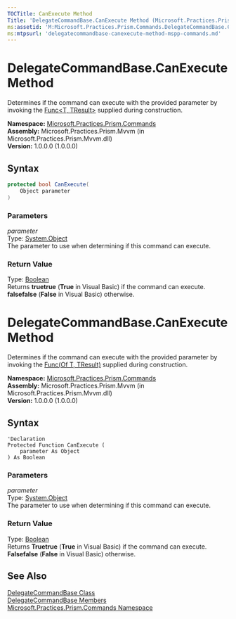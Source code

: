 ```yaml
---
TOCTitle: CanExecute Method
Title: 'DelegateCommandBase.CanExecute Method (Microsoft.Practices.Prism.Commands)'
ms:assetid: 'M:Microsoft.Practices.Prism.Commands.DelegateCommandBase.CanExecute(System.Object)'
ms:mtpsurl: 'delegatecommandbase-canexecute-method-mspp-commands.md'
---
```


# DelegateCommandBase.CanExecute Method

Determines if the command can execute with the provided parameter by invoking the [Func&lt;T, TResult&gt;](http://msdn.microsoft.com/en-us/library/bb549151) supplied during construction.

**Namespace:** [Microsoft.Practices.Prism.Commands](/patterns-practices/reference/mspp-commands-namespace)  
**Assembly:** Microsoft.Practices.Prism.Mvvm (in Microsoft.Practices.Prism.Mvvm.dll)  
**Version:** 1.0.0.0 (1.0.0.0)

## Syntax

```C#
protected bool CanExecute(
	Object parameter
)
```

### Parameters

*parameter*  
Type: [System.Object](http://msdn.microsoft.com/en-us/library/e5kfa45b)  
The parameter to use when determining if this command can execute.

### Return Value  
Type: [Boolean](http://msdn.microsoft.com/en-us/library/a28wyd50)  
Returns **truetrue** (**True** in Visual Basic) if the command can execute. **falsefalse** (**False** in Visual Basic) otherwise.

# DelegateCommandBase.CanExecute Method

Determines if the command can execute with the provided parameter by invoking the [Func(Of T, TResult)](http://msdn.microsoft.com/en-us/library/bb549151) supplied during construction.

**Namespace:** [Microsoft.Practices.Prism.Commands](/patterns-practices/reference/mspp-commands-namespace)  
**Assembly:** Microsoft.Practices.Prism.Mvvm (in Microsoft.Practices.Prism.Mvvm.dll)  
**Version:** 1.0.0.0 (1.0.0.0)

## Syntax

```VB
'Declaration
Protected Function CanExecute ( 
	parameter As Object
) As Boolean
```

### Parameters

*parameter*  
Type: [System.Object](http://msdn.microsoft.com/en-us/library/e5kfa45b)  
The parameter to use when determining if this command can execute.

### Return Value  
Type: [Boolean](http://msdn.microsoft.com/en-us/library/a28wyd50)  
Returns **Truetrue** (**True** in Visual Basic) if the command can execute. **Falsefalse** (**False** in Visual Basic) otherwise.

## See Also

[DelegateCommandBase Class](/patterns-practices/reference/delegatecommandbase-class-mspp-commands)  
[DelegateCommandBase Members](/patterns-practices/reference/delegatecommandbase-members-mspp-commands)  
[Microsoft.Practices.Prism.Commands Namespace](/patterns-practices/reference/mspp-commands-namespace)  
